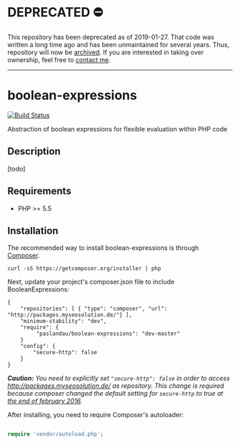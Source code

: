 # DEPRECATED ⛔ 

This repository has been deprecated as of 2019-01-27. That code was written a long time ago and has been unmaintained for several years.
Thus, repository will now be [archived](https://github.blog/2017-11-08-archiving-repositories/).
If you are interested in taking over ownership, feel free to [contact me](https://www.pascallandau.com/about/).

---

# boolean-expressions
[![Build Status](https://travis-ci.org/paslandau/boolean-expressions.svg?branch=master)](https://travis-ci.org/paslandau/boolean-expressions)

Abstraction of boolean expressions for flexible evaluation within PHP code

## Description
[todo]

## Requirements

- PHP >= 5.5

## Installation

The recommended way to install boolean-expressions is through [Composer](http://getcomposer.org/).

    curl -sS https://getcomposer.org/installer | php

Next, update your project's composer.json file to include BooleanExpressions:

    {
        "repositories": [ { "type": "composer", "url": "http://packages.myseosolution.de/"} ],
        "minimum-stability": "dev",
        "require": {
             "paslandau/boolean-expressions": "dev-master"
        }
        "config": {
            "secure-http": false
        }
    }

_**Caution:** You need to explicitly set `"secure-http": false` in order to access http://packages.myseosolution.de/ as repository. 
This change is required because composer changed the default setting for `secure-http` to true at [the end of february 2016](https://github.com/composer/composer/commit/cb59cf0c85e5b4a4a4d5c6e00f827ac830b54c70#diff-c26d84d5bc3eed1fec6a015a8fc0e0a7L55)._

After installing, you need to require Composer's autoloader:
```php

require 'vendor/autoload.php';
```
